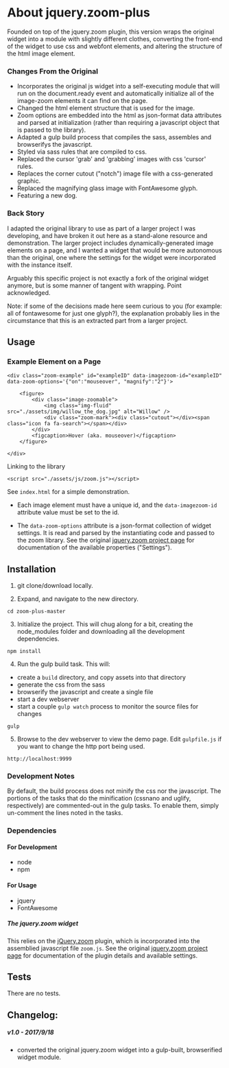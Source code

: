 # About jquery.zoom-plus

Founded on top of the jquery.zoom plugin, this version wraps the original widget into a module with slightly different clothes,
converting the front-end of the widget to use css and webfont elements, and altering the structure of the html image element.

### Changes From the Original

* Incorporates the original js widget into a self-executing module that will run on the document.ready event and 
automatically initialize all of the image-zoom elements it can find on the page.
* Changed the html element structure that is used for the image.
* Zoom options are embedded into the html as json-format data attributes and parsed at initialization (rather than requiring a javascript object that is passed to the library).
* Adapted a gulp build process that compiles the sass, assembles and browserifys the javascript.
* Styled via sass rules that are compiled to css.
* Replaced the cursor 'grab' and 'grabbing' images with css 'cursor' rules.
* Replaces the corner cutout ("notch") image file with a css-generated graphic.
* Replaced the magnifying glass image with FontAwesome glyph.
* Featuring a new dog.


### Back Story
I adapted the original library to use as part of a larger project I was developing, and have broken it out here as a stand-alone resource and demonstration.
The larger project includes dynamically-generated image elements on a page, and I wanted a widget that would be more autonomous than the original, one where the settings for the widget were incorporated with the instance itself.

Arguably this specific project is not exactly a fork of the original widget anymore, but is some manner of tangent with wrapping. Point acknowledged.

Note: if some of the decisions made here seem curious to you (for example: all of fontawesome for just one glyph?), the explanation probably lies in the 
circumstance that this is an extracted part from a larger project. 



## Usage

### Example Element on a Page

```
<div class="zoom-example" id="exampleID" data-imagezoom-id="exampleID" data-zoom-options='{"on":"mouseover", "magnify":"2"}'>

    <figure>
        <div class="image-zoomable">
            <img class="img-fluid" src="./assets/img/willow_the_dog.jpg" alt="Willow" />
            <div class="zoom-mark"><div class="cutout"></div><span class="icon fa fa-search"></span></div>
        </div>
        <figcaption>Hover (aka. mouseover)</figcaption>
    </figure>

</div>
```

Linking to the library
```
<script src="./assets/js/zoom.js"></script>
```


See `index.html` for a simple demonstration.


* Each image element must have a unique id, and the `data-imagezoom-id` attribute value must be set to the id.

* The `data-zoom-options` attribute is a json-format collection of widget settings. It is read and parsed by the instantiating code and passed to the zoom library.
See the original [jquery.zoom project page](http://jacklmoore.com/zoom/) for documentation of the available properties ("Settings").





## Installation

1. git clone/download locally.

2. Expand, and navigate to the new directory.
```
cd zoom-plus-master
```

3. Initialize the project. This will chug along for a bit, creating the node_modules folder and downloading all the development dependencies.
```
npm install
```

4. Run the gulp build task.
This will:
* create a `build` directory, and copy assets into that directory
* generate the css from the sass
* browserify the javascript and create a single file
* start a dev webserver
* start a couple `gulp watch` process to monitor the source files for changes

```
gulp
```

5. Browse to the dev webserver to view the demo page.
Edit `gulpfile.js` if you want to change the http port being used.
```
http://localhost:9999

```


### Development Notes

By default, the build process does not minify the css nor the javascript. The portions of the tasks that do the minification (cssnano and uglify, respectively)
are commented-out in the gulp tasks. To enable them, simply un-comment the lines noted in the tasks.



### Dependencies
#### For Development
* node
* npm

#### For Usage
* jquery
* FontAwesome


##### The jquery.zoom widget
This relies on the [jQuery.zoom](https://github.com/jackmoore/zoom) plugin, which is incorporated into the assemblied javascript file `zoom.js`.
See the original [jquery.zoom project page](http://jacklmoore.com/zoom/) for documentation of the plugin details and available settings.


## Tests

There are no tests.



## Changelog:

##### v1.0 - 2017/9/18
* converted the original jquery.zoom widget into a gulp-built, browserified widget module.
